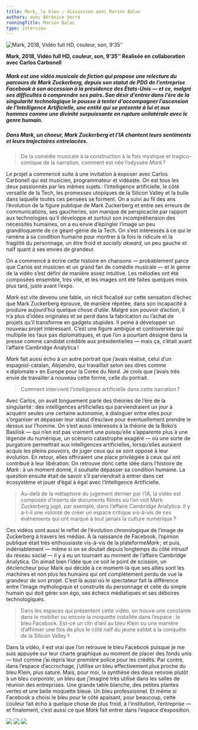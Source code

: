 ```yaml
---
title: Mark, le bleu ; discussion avec Marion Balac
authors: avec Bérénice Serra
runningTitle: Marion Balac
type: interview
---
```


![Mark, 2018,
Vidéo full HD, couleur, son, 9’35’’](/images/Mark.jpg)

**Mark, 2018,
Vidéo full HD, couleur, son, 9’35’’
Réalisée en collaboration avec Carlos Carbonell**

##### *Mark* est une vidéo musicale de fiction qui propose une relecture du parcours de Mark Zuckerberg, depuis son statut de PDG de l’entreprise Facebook à son accession à la présidence des États-Unis — et ce, malgré ses difficultés à comprendre ses pairs. Son désir d’entrer dans l’ère de la singularité technologique le pousse à tenter d’accompagner l’ascension de l’Intelligence Artificielle, une entité qui se présente à lui et aux hommes comme une divinité surpuissante en rupture unilatérale avec le genre humain.
##### Dans *Mark, un choeur*, Mark Zuckerberg et l’IA chantent leurs sentiments et leurs trajectoires entrelacées.

<div class="hard_page_break"></div>

> De la comédie musicale à la construction à la fois mystique et tragico-comique de la narration, comment est née l’odyssée *Mark*&#8239;?

Le projet a commencé suite à une invitation à exposer avec Carlos Carbonell qui est musicien, programmateur et vidéaste. On est tous les deux passionnés par les mêmes sujets&#8239;: l’intelligence artificielle, le côté versatile de la Tech, les promesses utopiques de la Silicon Valley et la bulle dans laquelle toutes ces pensées se forment. On a suivi au fil des ans l’évolution de la figure publique de Mark Zuckerberg et entre ses erreurs de communications, ses gaucheries, son manque de perspicacité par rapport aux technologies qu’il développe et surtout son incompréhension des nécessités humaines, on a eu envie d’épingler l’image un peu grandiloquente de ce géant-génie de la Tech. On s’est intéressés à ce qui le ramène à sa condition humaine pour montrer à la fois le ridicule et la fragilité du personnage, un être froid et *socially akward*, un peu gauche et naïf quant à ses envies de grandeur.

On a commencé à écrire cette histoire en chansons — probablement parce que Carlos est musicien et un grand fan de comédie musicale — et le genre de la vidéo s’est défini de manière assez intuitive. Les mélodies ont été composées ensemble, très vite, et les images ont été faites quelques mois plus tard, juste avant l’expo.

*Mark* est vite devenu une fable, un récit focalisé sur cette sensation d’échec que Mark Zuckerberg éprouve, de manière répétée, dans son incapacité à produire aujourd’hui quelque chose d’utile. Malgré son pouvoir d’action, il n’a plus d’idées originales et se perd dans la fabrication ou l’achat de projets qu’il transforme en gadgets stupides. Il peine à développer un nouveau projet intéressant. C’est une figure ambigüe et controversée qui multiplie les faux pas diplomatiques, et que l’on a pourtant désigné dans la presse comme candidat crédible aux présidentielles — mais ça, c’était avant l’affaire Cambridge Analytica&#8239;!

*Mark* fait aussi écho à un autre portrait que j’avais réalisé, celui d’un espagnol-catalan, *Alejandro*, qui travaillait selon ses dires comme «&#8239;diplomate&#8239;» en Europe pour la Corée du Nord. Je crois que j’avais très envie de travailler à nouveau cette forme, celle du portrait.

> Comment intervient l’intelligence artificielle dans cette narration&#8239;?

Avec Carlos, on avait longuement parlé des théories de l’ère de la singularité&#8239;: des intelligences artificielles qui parviendraient un jour à acquérir seules une certaine autonomie, à dialoguer entre elles pour s’organiser et dépasser leur statut d’esclave pour éventuellement prendre le dessus sur l’homme. On s’est aussi intéressés à la théorie de la Roko’s Basilisk — qui n’en est pas vraiment une puisqu’elle s’apparente plus à une légende du numérique, un scénario catastrophe exagéré — où une sorte de purgatoire permettrait aux intelligences artificielles, lorsqu’elles auraient acquis les pleins pouvoirs, de juger ceux qui se sont opposé à leur évolution. En retour, elles offriraient une place privilégiée à ceux qui ont contribué à leur libération. On retrouve donc cette idée dans l’histoire de *Mark*&#8239;: à un moment donné, il souhaite dépasser sa condition humaine. La question ensuite était de savoir s’il parviendrait à entrer dans cet écosystème et jouer d’égal à égal avec l’Intelligence Artificielle.

> Au-delà de la métaphore du jugement dernier par l’IA, la vidéo est composée d’inserts de documents filmés où l’on voit Mark Zuckerberg jugé, par exemple, dans l’affaire Cambridge Analytica. Il y a-t-il une volonté de créer un espace critique vis-à-vis de ces événements qui ont marqué à tout jamais la culture numérique&#8239;?

<div class="hard_page_break"></div>

Ces vidéos sont aussi le reflet de l’évolution chronologique de l’image de Zuckerberg à travers les médias. À la naissance de Facebook, l’opinion publique était très enthousiaste vis-à-vis de la plateforme*Mark*&#8239;; et puis, indéniablement — même si on se doutait depuis longtemps du côté intrusif du réseau social — il y a eu un tournant au moment de l’affaire Cambridge Analytica. On aimait bien l’idée que ce soit le point de scission, un déclencheur pour Mark qui décide à ce moment-là que ses alliés sont les machines et non plus les humains qui ont complètement perdu de vue la grandeur de son projet. C’est là aussi où le spectateur fait la différence entre l’image mythologique et construite du personnage et celle du simple humain qui doit gérer son égo, ses échecs médiatiques et ses déboires technologiques.

> Dans les espaces qui présentent cette vidéo, on trouve une constante dans le mobilier ou encore la moquette installée dans l’espace&#8239;: le bleu Facebook. Est-ce un clin d’œil au bleu Klein ou une manière d’affirmer une fois de plus le côté naïf du jeune soldat à la conquête de la Silicon Valley&#8239;?

Dans la vidéo, il est vrai que l’on retrouve le bleu Facebook puisque je me suis appuyée sur leur charte graphique au moment de placer des fonds unis — tout comme j’ai repris leur première police pour les crédits. Par contre, dans l’espace d’accrochage, j’utilise un bleu effectivement plus proche du bleu Klein, plus saturé. Mais, pour moi, la synthèse des deux renvoie plutôt à un bleu *corporate*, un bleu que j’imagine très utilisé dans les salles de réunion des entreprises. Une grande table blanche, des petites plantes vertes et une belle moquette bleue. Un bleu professionnel.
Et même si Facebook a choisi le bleu pour le côté apaisant, pour beaucoup, cette couleur fait écho à quelque chose de plus froid, à l’institution, l’entreprise — et finalement, c’est aussi ce que *Mark* fait entrer dans l’espace d’exposition.

![](images/MARK-1.jpg)
![](images/MARK-2.jpg)
![](images/MARK-4.jpg)
